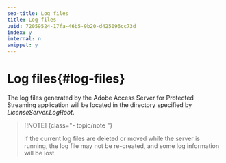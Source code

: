 ```yaml
---
seo-title: Log files
title: Log files
uuid: 72059524-17fa-46b5-9b20-d425096cc73d
index: y
internal: n
snippet: y
---
```


# Log files{#log-files}

The log files generated by the Adobe Access Server for Protected Streaming application will be located in the directory specified by *LicenseServer.LogRoot*.

>[!NOTE] {class="- topic/note "}
>
>If the current log files are deleted or moved while the server is running, the log file may not be re-created, and some log information will be lost.

